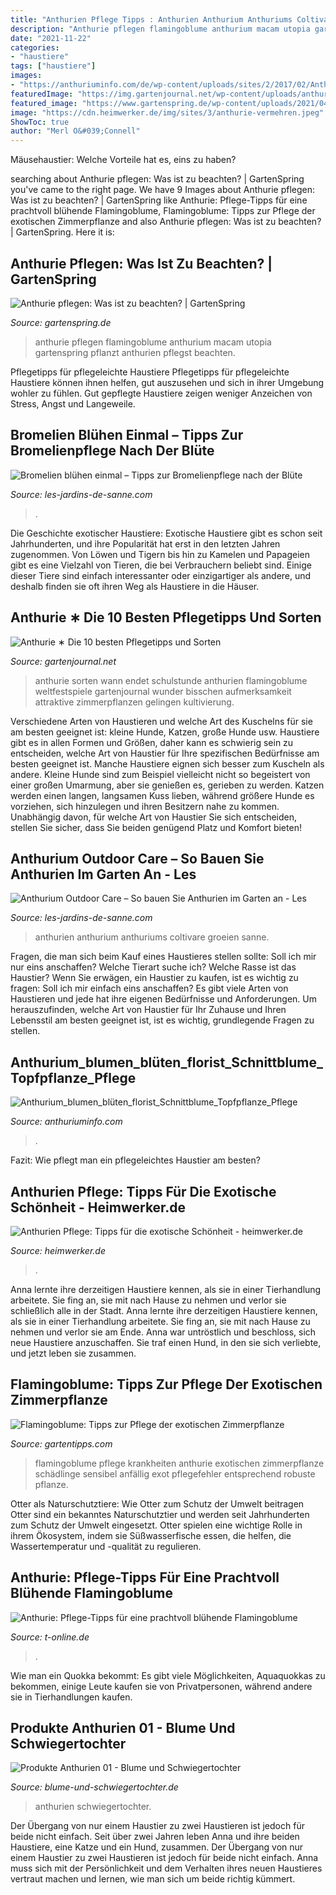 ```yaml
---
title: "Anthurien Pflege Tipps : Anthurien Anthurium Anthuriums Coltivare Groeien Sanne"
description: "Anthurie pflegen flamingoblume anthurium macam utopia gartenspring pflanzt anthurien pflegst beachten"
date: "2021-11-22"
categories:
- "haustiere"
tags: ["haustiere"]
images:
- "https://anthuriuminfo.com/de/wp-content/uploads/sites/2/2017/02/Anthurium_blumen_blüten_florist_Schnittblume_Topfpflanze_Pflege_Pflegetips_Blüte_Anthurium_Topfplanze_-Anthurium_Schnitblume_Sonnenlicht_pecker_Pflanze_rote_Blüten_Wasser_-Flamingo-P-800x573.jpg"
featuredImage: "https://img.gartenjournal.net/wp-content/uploads/anthurie-240x160.jpg"
featured_image: "https://www.gartenspring.de/wp-content/uploads/2021/04/dBt-2Zu-anthurium-5210122_1920-1.jpg"
image: "https://cdn.heimwerker.de/img/sites/3/anthurie-vermehren.jpeg"
ShowToc: true
author: "Merl O&#039;Connell"
---
```



Mäusehaustier: Welche Vorteile hat es, eins zu haben?

	

		
searching about Anthurie pflegen: Was ist zu beachten? | GartenSpring you've came to the right page. We have 9 Images about Anthurie pflegen: Was ist zu beachten? | GartenSpring like Anthurie: Pflege-Tipps für eine prachtvoll blühende Flamingoblume, Flamingoblume: Tipps zur Pflege der exotischen Zimmerpflanze and also Anthurie pflegen: Was ist zu beachten? | GartenSpring. Here it is:
		
    
## Anthurie Pflegen: Was Ist Zu Beachten? | GartenSpring

<img loading=lazy src="https://www.gartenspring.de/wp-content/uploads/2021/04/dBt-2Zu-anthurium-5210122_1920-1.jpg" onerror="this.onerror=null;this.src='https://tse1.mm.bing.net/th?id=OIP.yGmvSbj2RdeD2adiNYLEFQHaEx&amp;pid=15.1';" alt="Anthurie pflegen: Was ist zu beachten? | GartenSpring">

_Source: gartenspring.de_

>anthurie pflegen flamingoblume anthurium macam utopia gartenspring pflanzt anthurien pflegst beachten. 

	

Pflegetipps für pflegeleichte Haustiere
Pflegetipps für pflegeleichte Haustiere können ihnen helfen, gut auszusehen und sich in ihrer Umgebung wohler zu fühlen. Gut gepflegte Haustiere zeigen weniger Anzeichen von Stress, Angst und Langeweile.

    
## Bromelien Blühen Einmal – Tipps Zur Bromelienpflege Nach Der Blüte

<img loading=lazy src="https://les-jardins-de-sanne.com/wp-content/uploads/img/imgimageshouse_2/image_36.jpg" onerror="this.onerror=null;this.src='https://tse2.mm.bing.net/th?id=OIP.9GRbIGV2mLXVGLiWOZuJAwHaE4&amp;pid=15.1';" alt="Bromelien blühen einmal – Tipps zur Bromelienpflege nach der Blüte">

_Source: les-jardins-de-sanne.com_

>. 

	

Die Geschichte exotischer Haustiere:
Exotische Haustiere gibt es schon seit Jahrhunderten, und ihre Popularität hat erst in den letzten Jahren zugenommen. Von Löwen und Tigern bis hin zu Kamelen und Papageien gibt es eine Vielzahl von Tieren, die bei Verbrauchern beliebt sind. Einige dieser Tiere sind einfach interessanter oder einzigartiger als andere, und deshalb finden sie oft ihren Weg als Haustiere in die Häuser.

    
## Anthurie ∗ Die 10 Besten Pflegetipps Und Sorten

<img loading=lazy src="https://img.gartenjournal.net/wp-content/uploads/anthurie-240x160.jpg" onerror="this.onerror=null;this.src='https://tse1.mm.bing.net/th?id=OIP.hKep8CsngHXCnKSdR0NoGQAAAA&amp;pid=15.1';" alt="Anthurie ∗ Die 10 besten Pflegetipps und Sorten">

_Source: gartenjournal.net_

>anthurie sorten wann endet schulstunde anthurien flamingoblume weltfestspiele gartenjournal wunder bisschen aufmerksamkeit attraktive zimmerpflanzen gelingen kultivierung. 

	

Verschiedene Arten von Haustieren und welche Art des Kuschelns für sie am besten geeignet ist: kleine Hunde, Katzen, große Hunde usw.
Haustiere gibt es in allen Formen und Größen, daher kann es schwierig sein zu entscheiden, welche Art von Haustier für Ihre spezifischen Bedürfnisse am besten geeignet ist. Manche Haustiere eignen sich besser zum Kuscheln als andere. Kleine Hunde sind zum Beispiel vielleicht nicht so begeistert von einer großen Umarmung, aber sie genießen es, gerieben zu werden. Katzen werden einen langen, langsamen Kuss lieben, während größere Hunde es vorziehen, sich hinzulegen und ihren Besitzern nahe zu kommen. Unabhängig davon, für welche Art von Haustier Sie sich entscheiden, stellen Sie sicher, dass Sie beiden genügend Platz und Komfort bieten!

    
## Anthurium Outdoor Care – So Bauen Sie Anthurien Im Garten An - Les

<img loading=lazy src="https://les-jardins-de-sanne.com/wp-content/uploads/img/imgimageshouse_1/image_13.jpg" onerror="this.onerror=null;this.src='https://tse2.mm.bing.net/th?id=OIP.8S6FzGwfymGtiP1SHfZmPwHaFj&amp;pid=15.1';" alt="Anthurium Outdoor Care – So bauen Sie Anthurien im Garten an - Les">

_Source: les-jardins-de-sanne.com_

>anthurien anthurium anthuriums coltivare groeien sanne. 

	

Fragen, die man sich beim Kauf eines Haustieres stellen sollte: Soll ich mir nur eins anschaffen? Welche Tierart suche ich? Welche Rasse ist das Haustier?
Wenn Sie erwägen, ein Haustier zu kaufen, ist es wichtig zu fragen: Soll ich mir einfach eins anschaffen? Es gibt viele Arten von Haustieren und jede hat ihre eigenen Bedürfnisse und Anforderungen. Um herauszufinden, welche Art von Haustier für Ihr Zuhause und Ihren Lebensstil am besten geeignet ist, ist es wichtig, grundlegende Fragen zu stellen.

    
## Anthurium_blumen_blüten_florist_Schnittblume_Topfpflanze_Pflege

<img loading=lazy src="https://anthuriuminfo.com/de/wp-content/uploads/sites/2/2017/02/Anthurium_blumen_blüten_florist_Schnittblume_Topfpflanze_Pflege_Pflegetips_Blüte_Anthurium_Topfplanze_-Anthurium_Schnitblume_Sonnenlicht_pecker_Pflanze_rote_Blüten_Wasser_-Flamingo-P-800x573.jpg" onerror="this.onerror=null;this.src='https://tse2.mm.bing.net/th?id=OIP.eqZNKdlCmCC-ki-iPEIgxgHaFT&amp;pid=15.1';" alt="Anthurium_blumen_blüten_florist_Schnittblume_Topfpflanze_Pflege">

_Source: anthuriuminfo.com_

>. 

	

Fazit: Wie pflegt man ein pflegeleichtes Haustier am besten?

    
## Anthurien Pflege: Tipps Für Die Exotische Schönheit - Heimwerker.de

<img loading=lazy src="https://cdn.heimwerker.de/img/sites/3/anthurie-vermehren.jpeg" onerror="this.onerror=null;this.src='https://tse4.mm.bing.net/th?id=OIP.XGr6BFxJ-vrZOxrE7P1VugHaDH&amp;pid=15.1';" alt="Anthurien Pflege: Tipps für die exotische Schönheit - heimwerker.de">

_Source: heimwerker.de_

>. 

	

Anna lernte ihre derzeitigen Haustiere kennen, als sie in einer Tierhandlung arbeitete. Sie fing an, sie mit nach Hause zu nehmen und verlor sie schließlich alle in der Stadt.
Anna lernte ihre derzeitigen Haustiere kennen, als sie in einer Tierhandlung arbeitete. Sie fing an, sie mit nach Hause zu nehmen und verlor sie am Ende. Anna war untröstlich und beschloss, sich neue Haustiere anzuschaffen. Sie traf einen Hund, in den sie sich verliebte, und jetzt leben sie zusammen.

    
## Flamingoblume: Tipps Zur Pflege Der Exotischen Zimmerpflanze

<img loading=lazy src="https://www.gartentipps.com/wp-content/uploads/2021/02/flamingoblume.jpg" onerror="this.onerror=null;this.src='https://tse2.mm.bing.net/th?id=OIP.J0z2tq40CRyV8-jeRIr49AHaE7&amp;pid=15.1';" alt="Flamingoblume: Tipps zur Pflege der exotischen Zimmerpflanze">

_Source: gartentipps.com_

>flamingoblume pflege krankheiten anthurie exotischen zimmerpflanze schädlinge sensibel anfällig exot pflegefehler entsprechend robuste pflanze. 

	

Otter als Naturschutztiere: Wie Otter zum Schutz der Umwelt beitragen
Otter sind ein bekanntes Naturschutztier und werden seit Jahrhunderten zum Schutz der Umwelt eingesetzt. Otter spielen eine wichtige Rolle in ihrem Ökosystem, indem sie Süßwasserfische essen, die helfen, die Wassertemperatur und -qualität zu regulieren.

    
## Anthurie: Pflege-Tipps Für Eine Prachtvoll Blühende Flamingoblume

<img loading=lazy src="https://bilder.t-online.de/b/87/12/44/30/id_87124430/192/c_raw/tid_da/platz-1-die-orchidee-orchidaceae-ist-seit-jahren-die-nummer-eins-unter-den-zimmerpflanzen-sie-zaehlt-zur-gattung-laelia-ist-ziemlich-anspruchsvoll-und-mag-es-warm-sowie-hell-.jpg" onerror="this.onerror=null;this.src='https://tse1.mm.bing.net/th?id=OIP.08zrAtMjOOSURgdNY__2lgAAAA&amp;pid=15.1';" alt="Anthurie: Pflege-Tipps für eine prachtvoll blühende Flamingoblume">

_Source: t-online.de_

>. 

	

Wie man ein Quokka bekommt: Es gibt viele Möglichkeiten, Aquaquokkas zu bekommen, einige Leute kaufen sie von Privatpersonen, während andere sie in Tierhandlungen kaufen.

    
## Produkte Anthurien 01 - Blume Und Schwiegertochter

<img loading=lazy src="https://www.blume-und-schwiegertochter.de/wp-content/uploads/sites/4/produkte-anthurien-01.jpg" onerror="this.onerror=null;this.src='https://tse2.mm.bing.net/th?id=OIP.OVjJpN-WpZ5wZN8WiylCaAHaLL&amp;pid=15.1';" alt="Produkte Anthurien 01 - Blume und Schwiegertochter">

_Source: blume-und-schwiegertochter.de_

>anthurien schwiegertochter. 

	

Der Übergang von nur einem Haustier zu zwei Haustieren ist jedoch für beide nicht einfach.
Seit über zwei Jahren leben Anna und ihre beiden Haustiere, eine Katze und ein Hund, zusammen. Der Übergang von nur einem Haustier zu zwei Haustieren ist jedoch für beide nicht einfach. Anna muss sich mit der Persönlichkeit und dem Verhalten ihres neuen Haustieres vertraut machen und lernen, wie man sich um beide richtig kümmert.


